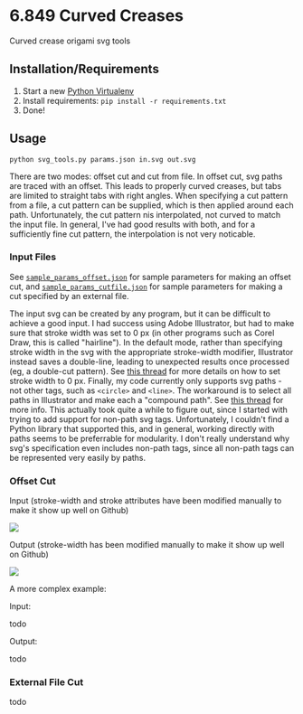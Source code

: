 # 6.849 Curved Creases #
Curved crease origami svg tools

## Installation/Requirements ##

1. Start a new [Python Virtualenv](http://python-guide-pt-br.readthedocs.io/en/latest/dev/virtualenvs/)
2. Install requirements: `pip install -r requirements.txt`
3. Done!

## Usage ##

`python svg_tools.py params.json in.svg out.svg`

There are two modes: offset cut and cut from file. In offset cut, svg paths are traced with an offset. This leads to properly curved creases, but tabs are limited to straight tabs with right angles. When specifying a cut pattern from a file, a cut pattern can be supplied, which is then applied around each path. Unfortunately, the cut pattern nis interpolated, not curved to match the input file. In general, I've had good results with both, and for a sufficiently fine cut pattern, the interpolation is not very noticable.

### Input Files ###

See [`sample_params_offset.json`](sample_params_offset.json) for sample parameters for making an offset cut, and [`sample_params_cutfile.json`](sample_params_cutfile.json) for sample parameters for making a cut specified by an external file.

The input svg can be created by any program, but it can be difficult to achieve a good input. I had success using Adobe Illustrator, but had to make sure that stroke width was set to 0 px (in other programs such as Corel Draw, this is called "hairline"). In the default mode, rather than specifying stroke width in the svg with the appropriate stroke-width modifier, Illustrator instead saves a double-line, leading to unexpected results once processed (eg, a double-cut pattern). See [this thread](https://forums.adobe.com/thread/973450) for more details on how to set stroke width to 0 px. Finally, my code currently only supports svg paths - not other tags, such as `<circle>` and `<line>`. The workaround is to select all paths in Illustrator and make each a "compound path". See [this thread](http://stackoverflow.com/questions/7378742/use-adobe-illustrator-to-create-svg-path-using-move-to-commands) for more info. This actually took quite a while to figure out, since I started with trying to add support for non-path svg tags. Unfortunately, I couldn't find a Python library that supported this, and in general, working directly with paths seems to be preferrable for modularity. I don't really understand why svg's specification even includes non-path tags, since all non-path tags can be represented very easily by paths.

### Offset Cut ###

Input (stroke-width and stroke attributes have been modified manually to make it show up well on Github)

![](https://lycarter.github.io/6.849-curved-creases/circle.svg)

Output (stroke-width has been modified manually to make it show up well on Github)

![](https://lycarter.github.io/6.849-curved-creases/circle_out.svg)

A more complex example:

Input:

todo

Output:

todo


### External File Cut ###

todo
